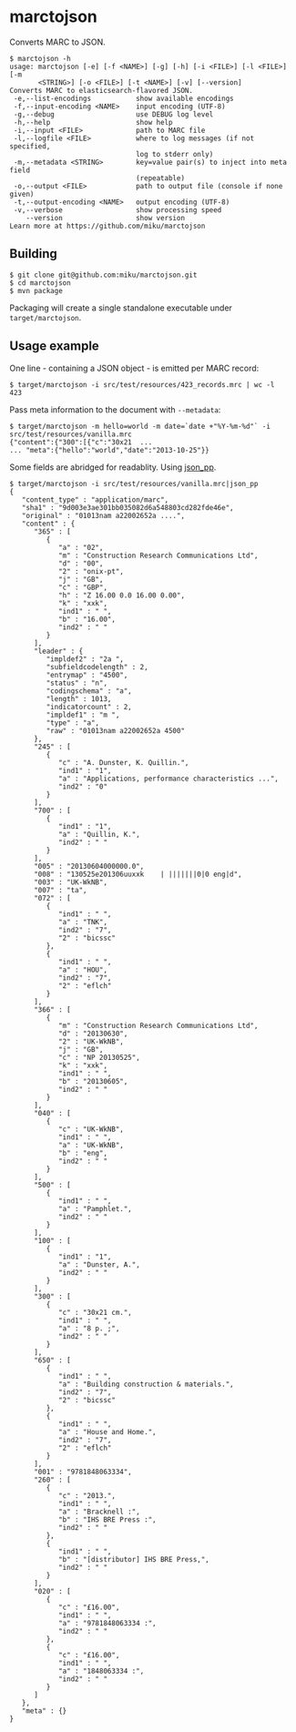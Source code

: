 marctojson
==========

Converts MARC to JSON.

    $ marctojson -h
    usage: marctojson [-e] [-f <NAME>] [-g] [-h] [-i <FILE>] [-l <FILE>] [-m
           <STRING>] [-o <FILE>] [-t <NAME>] [-v] [--version]
    Converts MARC to elasticsearch-flavored JSON.
     -e,--list-encodings           show available encodings
     -f,--input-encoding <NAME>    input encoding (UTF-8)
     -g,--debug                    use DEBUG log level
     -h,--help                     show help
     -i,--input <FILE>             path to MARC file
     -l,--logfile <FILE>           where to log messages (if not specified,
                                   log to stderr only)
     -m,--metadata <STRING>        key=value pair(s) to inject into meta field
                                   (repeatable)
     -o,--output <FILE>            path to output file (console if none given)
     -t,--output-encoding <NAME>   output encoding (UTF-8)
     -v,--verbose                  show processing speed
        --version                  show version
    Learn more at https://github.com/miku/marctojson


Building
--------

    $ git clone git@github.com:miku/marctojson.git
    $ cd marctojson
    $ mvn package

Packaging will create a single standalone executable under `target/marctojson`.


Usage example
-------------

One line - containing a JSON object - is emitted per MARC record:

    $ target/marctojson -i src/test/resources/423_records.mrc | wc -l
    423


Pass meta information to the document with `--metadata`:

    $ target/marctojson -m hello=world -m date=`date +"%Y-%m-%d"` -i src/test/resources/vanilla.mrc
    {"content":{"300":[{"c":"30x21  ...
    ... "meta":{"hello":"world","date":"2013-10-25"}}


Some fields are abridged for readablity. Using [json_pp](http://search.cpan.org/~makamaka/JSON-PP-2.27103/bin/json_pp).

    $ target/marctojson -i src/test/resources/vanilla.mrc|json_pp
    {
       "content_type" : "application/marc",
       "sha1" : "9d003e3ae301bb035082d6a548803cd282fde46e",
       "original" : "01013nam a22002652a ....",
       "content" : {
          "365" : [
             {
                "a" : "02",
                "m" : "Construction Research Communications Ltd",
                "d" : "00",
                "2" : "onix-pt",
                "j" : "GB",
                "c" : "GBP",
                "h" : "Z 16.00 0.0 16.00 0.00",
                "k" : "xxk",
                "ind1" : " ",
                "b" : "16.00",
                "ind2" : " "
             }
          ],
          "leader" : {
             "impldef2" : "2a ",
             "subfieldcodelength" : 2,
             "entrymap" : "4500",
             "status" : "n",
             "codingschema" : "a",
             "length" : 1013,
             "indicatorcount" : 2,
             "impldef1" : "m ",
             "type" : "a",
             "raw" : "01013nam a22002652a 4500"
          },
          "245" : [
             {
                "c" : "A. Dunster, K. Quillin.",
                "ind1" : "1",
                "a" : "Applications, performance characteristics ...",
                "ind2" : "0"
             }
          ],
          "700" : [
             {
                "ind1" : "1",
                "a" : "Quillin, K.",
                "ind2" : " "
             }
          ],
          "005" : "20130604000000.0",
          "008" : "130525e201306uuxxk    | |||||||0|0 eng|d",
          "003" : "UK-WkNB",
          "007" : "ta",
          "072" : [
             {
                "ind1" : " ",
                "a" : "TNK",
                "ind2" : "7",
                "2" : "bicssc"
             },
             {
                "ind1" : " ",
                "a" : "HOU",
                "ind2" : "7",
                "2" : "eflch"
             }
          ],
          "366" : [
             {
                "m" : "Construction Research Communications Ltd",
                "d" : "20130630",
                "2" : "UK-WkNB",
                "j" : "GB",
                "c" : "NP 20130525",
                "k" : "xxk",
                "ind1" : " ",
                "b" : "20130605",
                "ind2" : " "
             }
          ],
          "040" : [
             {
                "c" : "UK-WkNB",
                "ind1" : " ",
                "a" : "UK-WkNB",
                "b" : "eng",
                "ind2" : " "
             }
          ],
          "500" : [
             {
                "ind1" : " ",
                "a" : "Pamphlet.",
                "ind2" : " "
             }
          ],
          "100" : [
             {
                "ind1" : "1",
                "a" : "Dunster, A.",
                "ind2" : " "
             }
          ],
          "300" : [
             {
                "c" : "30x21 cm.",
                "ind1" : " ",
                "a" : "8 p. ;",
                "ind2" : " "
             }
          ],
          "650" : [
             {
                "ind1" : " ",
                "a" : "Building construction & materials.",
                "ind2" : "7",
                "2" : "bicssc"
             },
             {
                "ind1" : " ",
                "a" : "House and Home.",
                "ind2" : "7",
                "2" : "eflch"
             }
          ],
          "001" : "9781848063334",
          "260" : [
             {
                "c" : "2013.",
                "ind1" : " ",
                "a" : "Bracknell :",
                "b" : "IHS BRE Press :",
                "ind2" : " "
             },
             {
                "ind1" : " ",
                "b" : "[distributor] IHS BRE Press,",
                "ind2" : " "
             }
          ],
          "020" : [
             {
                "c" : "£16.00",
                "ind1" : " ",
                "a" : "9781848063334 :",
                "ind2" : " "
             },
             {
                "c" : "£16.00",
                "ind1" : " ",
                "a" : "1848063334 :",
                "ind2" : " "
             }
          ]
       },
       "meta" : {}
    }


